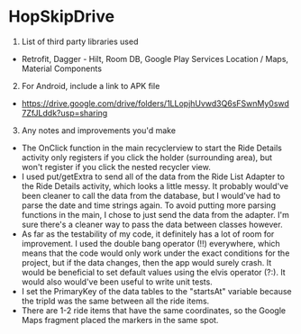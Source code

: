 # HopSkipDrive

1. List of third party libraries used
  - Retrofit, Dagger - Hilt, Room DB, Google Play Services Location / Maps, Material Components
  
2. For Android, include a link to APK file
  - https://drive.google.com/drive/folders/1LLopjhUvwd3Q6sFSwnMy0swd7ZfJLddk?usp=sharing
  
3. Any notes and improvements you'd make
  - The OnClick function in the main recyclerview to start the Ride Details activity only registers
    if you click the holder (surrounding area), but won't register if you click the nested recycler         view.
  - I used put/getExtra to send all of the data from the Ride List Adapter to the Ride Details activity,
    which looks a little messy. It probably would've been cleaner to call the data from the database, 
    but I would've had to parse the date and time strings again. To avoid putting more parsing functions
    in the main, I chose to just send the data from the adapter. I'm sure there's a cleaner way to pass
    the data between classes however.
  - As far as the testability of my code, it definitely has a lot of room for improvement. I used the 
    double bang operator (!!) everywhere, which means that the code would only work under the exact 
    conditions for the project, but if the data changes, then the app would surely crash. It would be 
    beneficial to set default values using the elvis operator (?:). It would also would've been
    useful to write unit tests.
  - I set the PrimaryKey of the data tables to the "startsAt" variable because the tripId was the same
    between all the ride items. 
  - There are 1-2 ride items that have the same coordinates, so the Google Maps fragment placed the         markers in the same spot.
